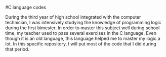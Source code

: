 #C language codes

During the third year of high school integrated with the computer technician, I was intensively studying the knowledge of programming logic during the first bimester. In order to master this subject well during school time, my teacher used to pass several exercises in the C language. Even though it is an old language, this language helped me to master my logic a lot. In this specific repository, I will put most of the code that I did during that period.



